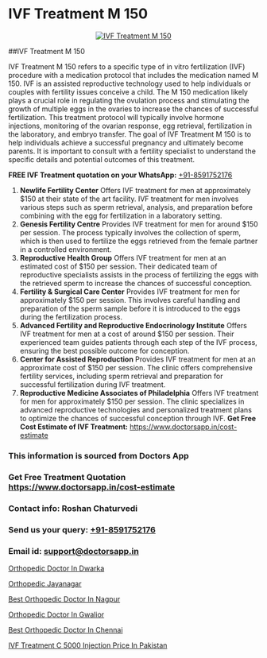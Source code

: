 # IVF Treatment M 150

<p align="center">
  <a href="https://doctorsapp.in/treatment/ivf-treatment">
    <img src="https://doctorsapp.co.in/uploads/treatment_image/ICSI.jpg" alt="IVF Treatment M 150">
  </a>
</p>
##IVF Treatment M 150

IVF Treatment M 150 refers to a specific type of in vitro fertilization (IVF) procedure with a medication protocol that includes the medication named M 150. IVF is an assisted reproductive technology used to help individuals or couples with fertility issues conceive a child. The M 150 medication likely plays a crucial role in regulating the ovulation process and stimulating the growth of multiple eggs in the ovaries to increase the chances of successful fertilization. This treatment protocol will typically involve hormone injections, monitoring of the ovarian response, egg retrieval, fertilization in the laboratory, and embryo transfer. The goal of IVF Treatment M 150 is to help individuals achieve a successful pregnancy and ultimately become parents. It is important to consult with a fertility specialist to understand the specific details and potential outcomes of this treatment.

**FREE IVF Treatment quotation on your WhatsApp:**  [+91-8591752176](https://api.whatsapp.com/send?phone=8591752176)

1) **Newlife Fertility Center**   Offers IVF treatment for men at approximately $150 at their state of the art facility. IVF treatment for men involves various steps such as sperm retrieval, analysis, and preparation before combining with the egg for fertilization in a laboratory setting.
2) **Genesis Fertility Centre**   Provides IVF treatment for men for around $150 per session. The process typically involves the collection of sperm, which is then used to fertilize the eggs retrieved from the female partner in a controlled environment.
3) **Reproductive Health Group**   Offers IVF treatment for men at an estimated cost of $150 per session. Their dedicated team of reproductive specialists assists in the process of fertilizing the eggs with the retrieved sperm to increase the chances of successful conception.
4) **Fertility & Surgical Care Center**   Provides IVF treatment for men for approximately $150 per session. This involves careful handling and preparation of the sperm sample before it is introduced to the eggs during the fertilization process.
5) **Advanced Fertility and Reproductive Endocrinology Institute**   Offers IVF treatment for men at a cost of around $150 per session. Their experienced team guides patients through each step of the IVF process, ensuring the best possible outcome for conception.
6) **Center for Assisted Reproduction**   Provides IVF treatment for men at an approximate cost of $150 per session. The clinic offers comprehensive fertility services, including sperm retrieval and preparation for successful fertilization during IVF treatment.
7) **Reproductive Medicine Associates of Philadelphia**   Offers IVF treatment for men for approximately $150 per session. The clinic specializes in advanced reproductive technologies and personalized treatment plans to optimize the chances of successful conception through IVF.
**Get Free Cost Estimate of IVF Treatment:** https://www.doctorsapp.in/cost-estimate

### This information is sourced from Doctors App 
### Get Free Treatment Quotation https://www.doctorsapp.in/cost-estimate
### Contact info: Roshan Chaturvedi 
### Send us your query: [+91-8591752176](https://api.whatsapp.com/send?phone=8591752176) 
### Email id: support@doctorsapp.in

[Orthopedic Doctor In Dwarka](https://www.linkedin.com/pulse/orthopedic-doctor-dwarka-doctorsapp-chittagong-d3poe?trackingId=qvurFQVBM1g%2FEbp%2FxA0PLg%3D%3D&lipi=urn%3Ali%3Apage%3Ad_flagship3_company_admin%3BddPc4oDaSTuh6mJcYb9fAg%3D%3D)

[Orthopedic Jayanagar](https://www.linkedin.com/pulse/orthopedic-jayanagar-doctorsapp-united-arab-emirates-cjahe?trackingId=z%2F9RhkdBa7aXTeVt1%2FmZ%2Bg%3D%3D&lipi=urn%3Ali%3Apage%3Ad_flagship3_company_admin%3BSXrbBuk4SwWZ8nIcZ2zSvw%3D%3D)

[Best Orthopedic Doctor In Nagpur](https://medium.com/@vimalrana22/best-orthopedic-doctor-in-nagpur-828a7e80d2f9)

[Orthopedic Doctor In Gwalior](https://medium.com/@vimalrana22/orthopedic-doctor-in-gwalior-db56315fa585)

[Best Orthopedic Doctor In Chennai](https://doctors-apps.github.io/doctorsapp/best-orthopedic-doctor-in-chennai)

[IVF Treatment C 5000 Injection Price In Pakistan](https://doctors-apps.github.io/doctorsapp/ivf-treatment-c-5000-injection-price-in-pakistan)

